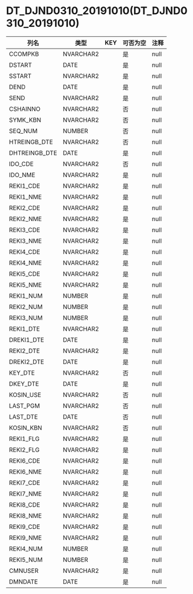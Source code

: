 # DT_DJND0310_20191010(DT_DJND0310_20191010)
| 列名   | 类型   | KEY  | 可否为空 | 注释   |
| ---- | ---- | ---- | ---- | ---- |
|CCOMPKB|NVARCHAR2||是|null|
|DSTART|DATE||是|null|
|SSTART|NVARCHAR2||是|null|
|DEND|DATE||是|null|
|SEND|NVARCHAR2||是|null|
|CSHAINNO|NVARCHAR2||否|null|
|SYMK_KBN|NVARCHAR2||否|null|
|SEQ_NUM|NUMBER||否|null|
|HTREINGB_DTE|NVARCHAR2||否|null|
|DHTREINGB_DTE|DATE||是|null|
|IDO_CDE|NVARCHAR2||否|null|
|IDO_NME|NVARCHAR2||是|null|
|REKI1_CDE|NVARCHAR2||是|null|
|REKI1_NME|NVARCHAR2||是|null|
|REKI2_CDE|NVARCHAR2||是|null|
|REKI2_NME|NVARCHAR2||是|null|
|REKI3_CDE|NVARCHAR2||是|null|
|REKI3_NME|NVARCHAR2||是|null|
|REKI4_CDE|NVARCHAR2||是|null|
|REKI4_NME|NVARCHAR2||是|null|
|REKI5_CDE|NVARCHAR2||是|null|
|REKI5_NME|NVARCHAR2||是|null|
|REKI1_NUM|NUMBER||是|null|
|REKI2_NUM|NUMBER||是|null|
|REKI3_NUM|NUMBER||是|null|
|REKI1_DTE|NVARCHAR2||是|null|
|DREKI1_DTE|DATE||是|null|
|REKI2_DTE|NVARCHAR2||是|null|
|DREKI2_DTE|DATE||是|null|
|KEY_DTE|NVARCHAR2||否|null|
|DKEY_DTE|DATE||是|null|
|KOSIN_USE|NVARCHAR2||否|null|
|LAST_PGM|NVARCHAR2||否|null|
|LAST_DTE|DATE||否|null|
|KOSIN_KBN|NVARCHAR2||否|null|
|REKI1_FLG|NVARCHAR2||是|null|
|REKI2_FLG|NVARCHAR2||是|null|
|REKI6_CDE|NVARCHAR2||是|null|
|REKI6_NME|NVARCHAR2||是|null|
|REKI7_CDE|NVARCHAR2||是|null|
|REKI7_NME|NVARCHAR2||是|null|
|REKI8_CDE|NVARCHAR2||是|null|
|REKI8_NME|NVARCHAR2||是|null|
|REKI9_CDE|NVARCHAR2||是|null|
|REKI9_NME|NVARCHAR2||是|null|
|REKI4_NUM|NUMBER||是|null|
|REKI5_NUM|NUMBER||是|null|
|CMNUSER|NVARCHAR2||是|null|
|DMNDATE|DATE||是|null|
